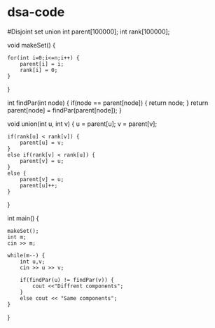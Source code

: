 # dsa-code
#Disjoint set union
int parent[100000];
int rank[100000];


void makeSet() {

	for(int i=0;i<=n;i++) {
		parent[i] = i;
		rank[i] = 0;
	}
}


int findPar(int node) {
	if(node == parent[node]) {
		return node;
	}
	return parent[node] = findPar(parent[node]);
}

void union(int u, int v) {
	u = parent[u];
	v = parent[v];

	if(rank[u] < rank[v]) {
		parent[u] = v;
	}
	else if(rank[v] < rank[u]) {
		parent[v] = u;
	}
	else { 
		parent[v] = u;
		parent[u]++;
	}
}


int main() {


	makeSet();
	int m;
	cin >> m;

	while(m--) {
		int u,v;
		cin >> u >> v;

		if(findPar(u) != findPar(v)) {
			cout <<"Diffrent components";
		}
		else cout << "Same components";
	}


}
